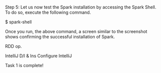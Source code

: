 

Step 5: Let us now test the Spark installation by accessing the Spark Shell. To do so, execute the following command.

$ spark-shell

Once you run, the above command, a screen similar to the screenshot shows confirming the successful installation of Spark.
 
RDD op.

IntelliJ D/l & Ins
Configure IntelliJ

 

Task 1 is complete!

